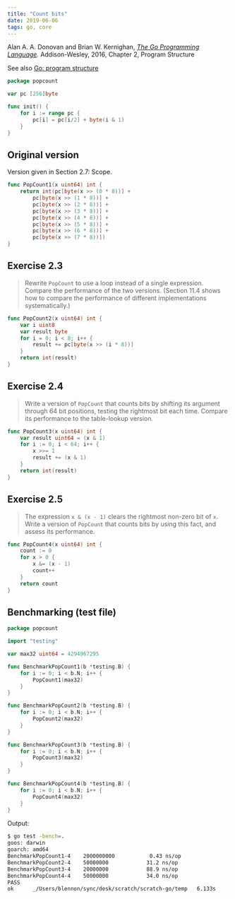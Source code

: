 ```yaml
---
title: "Count bits"
date: 2019-06-06
tags: go, core
---
```


Alan A. A. Donovan and Brian W. Kernighan, *[The Go Programming Language].*
Addison-Wesley, 2016, Chapter 2, Program Structure

[The Go Programming Language]: http://www.gopl.io/

See also [Go: program structure](http://bitfragment.net/plnotes/go/program-structure/)

```go
package popcount

var pc [256]byte

func init() {
    for i := range pc {
        pc[i] = pc[i/2] + byte(i & 1)
    }
}
```

## Original version

Version given in Section 2.7: Scope.

```go
func PopCount1(x uint64) int {
    return int(pc[byte(x >> (0 * 8))] +
        pc[byte(x >> (1 * 8))] +
        pc[byte(x >> (2 * 8))] +
        pc[byte(x >> (3 * 8))] +
        pc[byte(x >> (4 * 8))] +
        pc[byte(x >> (5 * 8))] +
        pc[byte(x >> (6 * 8))] +
        pc[byte(x >> (7 * 8))])
}
```

## Exercise 2.3

> Rewrite `PopCount` to use a loop instead of a single  expression. Compare
> the performance of the two versions. (Section 11.4 shows how to compare the
> performance of different implementations systematically.)

```go
func PopCount2(x uint64) int {
    var i uint8
    var result byte
    for i = 0; i < 8; i++ {
        result += pc[byte(x >> (i * 8))]
    }
    return int(result)
}
```

## Exercise 2.4

> Write a version of `PopCount` that counts bits by shifting its argument through
> 64 bit positions, testing the rightmost bit each time. Compare its performance
> to the table-lookup version.

```go
func PopCount3(x uint64) int {
    var result uint64 = (x & 1)
    for i := 0; i < 64; i++ {
        x >>= 1
        result += (x & 1)
    }
    return int(result)
}
```

## Exercise 2.5

> The expression `x & (x - 1)` clears the rightmost non-zero bit of `x`. Write a
> version of `PopCount` that counts bits by using this fact, and assess its
> performance.

```go
func PopCount4(x uint64) int {
    count := 0
    for x > 0 {
        x &= (x - 1)
        count++
    }
    return count
}
```

## Benchmarking (test file)

```go
package popcount

import "testing"

var max32 uint64 = 4294967295

func BenchmarkPopCount1(b *testing.B) {
    for i := 0; i < b.N; i++ {
        PopCount1(max32)
    }
}

func BenchmarkPopCount2(b *testing.B) {
    for i := 0; i < b.N; i++ {
        PopCount2(max32)
    }
}

func BenchmarkPopCount3(b *testing.B) {
    for i := 0; i < b.N; i++ {
        PopCount3(max32)
    }
}

func BenchmarkPopCount4(b *testing.B) {
    for i := 0; i < b.N; i++ {
        PopCount4(max32)
    }
}
```

Output:

```bash
$ go test -bench=.
goos: darwin
goarch: amd64
BenchmarkPopCount1-4    2000000000           0.43 ns/op
BenchmarkPopCount2-4    50000000            31.2 ns/op
BenchmarkPopCount3-4    20000000            88.9 ns/op
BenchmarkPopCount4-4    50000000            34.0 ns/op
PASS
ok      _/Users/blennon/sync/desk/scratch/scratch-go/temp   6.133s
```
